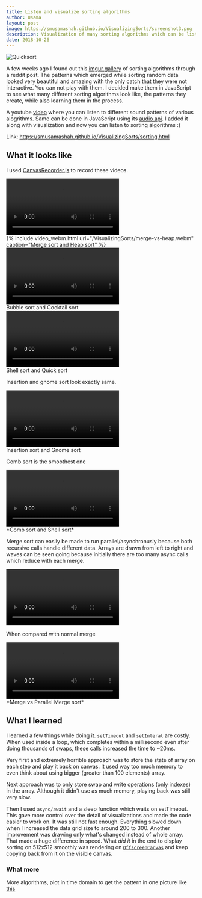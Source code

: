 ```yaml
---
title: Listen and visualize sorting algorithms
author: Usama
layout: post
image: https://smusamashah.github.io/VisualizingSorts/screenshot3.png
description: Visualization of many sorting algorithms which can be listened to and compared with each other side by side
date: 2018-10-26
---
```


![Quicksort](/VisualizingSorts/screenshot3.png)

A few weeks ago I found out this [imgur gallery](https://imgur.com/a/voutF) of sorting algorithms through a reddit post. The patterns which emerged while sorting random data looked very beautiful and amazing with the only catch that they were not interactive. You can not play with them. I decided make them in JavaScript to see what many different sorting algorithms look like, the patterns they create, while also learning them in the process.

A youtube [video](https://www.youtube.com/watch?v=kPRA0W1kECg) where you can listen to different sound patterns of various alogrithms. Same can be done in JavaScript using its [audio api](https://developer.mozilla.org/en-US/docs/Web/API/AudioContext). I added it along with visualization and now you can listen to sorting algorithms :) 

Link: https://smusamashah.github.io/VisualizingSorts/sorting.html

## What it looks like

I used [CanvasRecorder.js](https://github.com/SMUsamaShah/CanvasRecorder) to record these videos.

<div class="video_container">
  <video loop autoplay controls>
    <source src="/VisualizingSorts/merge-vs-heap.webm" type="video/webm">
  </video>
</div>
{% include video_webm.html url="/VisualizingSorts/merge-vs-heap.webm" caption="Merge sort and Heap sort" %}

<div class="video_container">
  <video loop autoplay controls>
    <source src="/VisualizingSorts/bubble-vs-cocktail-128.webm" type="video/webm">
  </video>
</div>
Bubble sort and Cocktail sort

<div class="video_container">
  <video loop autoplay controls>
    <source src="/VisualizingSorts/shell-vs-quick-512.webm" type="video/webm">
  </video>
</div>
Shell sort and Quick sort

Insertion and gnome sort look exactly same.

<div class="video_container">
  <video loop autoplay controls>
    <source src="/VisualizingSorts/insertion-vs-gnome-128.webm" type="video/webm">
  </video>
</div>
Insertion sort and Gnome sort

Comb sort is the smoothest one
<div class="video_container">
  <video loop autoplay controls>
    <source src="/VisualizingSorts/comb-vs-shell-vs-heap-128.webm" type="video/webm">
  </video>
</div>
*Comb sort and Shell sort*

Merge sort can easily be made to run parallel/asynchronusly because both recursive calls handle different data. Arrays are drawn from left to right and waves can be seen going because initially there are too many async calls which reduce with each merge.

<div class="video_container">
  <video loop autoplay controls>
    <source src="/VisualizingSorts/merge_parallel-128.webm" type="video/webm">
  </video>
</div>

When compared with normal merge

<div class="video_container">
  <video loop autoplay controls>
    <source src="/VisualizingSorts/merge-vs-merge_parallel-128.webm" type="video/webm">
  </video>
</div>
*Merge vs Parallel Merge sort*




## What I learned

I learned a few things while doing it. `setTimeout` and `setInteral` are costly. When used inside a loop, which completes within a millisecond even after doing thousands of swaps, these calls increased the time to ~20ms.

Very first and extremely horrible approach was to store the state of array on each step and play it back on canvas. It used way too much memory to even think about using bigger (greater than 100 elements) array. 

Next approach was to only store swap and write operations (only indexes) in the array. Although it didn't use as much memory, playing back was still very slow.

Then I used `async/await` and a sleep function which waits on setTimeout. This gave more control over the detail of visualizations and made the code easier to work on. It was still not fast enough. Everything slowed down when I increased the data grid size to around 200 to 300. Another improvement was drawing only what's changed instead of whole array. That made a huge difference in speed. What *did it* in the end to display sorting on 512x512 smoothly was rendering on [`OffscreenCanvas`](https://developer.mozilla.org/en-US/docs/Web/API/OffscreenCanvas) and keep copying back from it on the visible canvas.

### What more

More algorithms, plot in time domain to get the pattern in one picture like [this](https://medium.com/@dschnr/visualizing-sorting-algorithms-in-2d-space-c85dcda72f5c)
